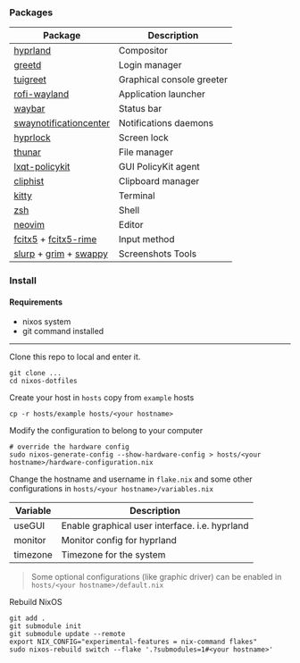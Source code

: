 ### Packages

| Package                                                                                                                                         | Description               |
| ----------------------------------------------------------------------------------------------------------------------------------------------- | ------------------------- |
| [hyprland](https://hyprland.org/)                                                                                                               | Compositor                |
| [greetd](https://git.sr.ht/~kennylevinsen/greetd)                                                                                               | Login manager             |
| [tuigreet](https://github.com/apognu/tuigreet)                                                                                                  | Graphical console greeter |
| [rofi-wayland](https://github.com/lbonn/rofi)                                                                                                   | Application launcher      |
| [waybar](https://github.com/Alexays/Waybar)                                                                                                     | Status bar                |
| [swaynotificationcenter](https://github.com/ErikReider/SwayNotificationCenter)                                                                  | Notifications daemons     |
| [hyprlock](https://wiki.hyprland.org/Hypr-Ecosystem/hyprlock/)                                                                                  | Screen lock               |
| [thunar](https://gitlab.xfce.org/xfce/thunar)                                                                                                   | File manager              |
| [lxqt-policykit](https://github.com/lxqt/lxqt-policykit)                                                                                        | GUI PolicyKit agent       |
| [cliphist](https://github.com/sentriz/cliphist)                                                                                                 | Clipboard manager         |
| [kitty](https://github.com/kovidgoyal/kitty)                                                                                                    | Terminal                  |
| [zsh](https://www.zsh.org/)                                                                                                                     | Shell                     |
| [neovim](https://neovim.io/)                                                                                                                    | Editor                    |
| [fcitx5](https://github.com/fcitx/fcitx5) + [fcitx5-rime](https://github.com/fcitx/fcitx5-rime)                                                 | Input method              |
| [slurp](https://github.com/emersion/slurp) + [grim](https://gitlab.freedesktop.org/emersion/grim) + [swappy](https://github.com/jtheoof/swappy) | Screenshots Tools         |

### Install

#### Requirements

- nixos system
- git command installed

---

Clone this repo to local and enter it.

```shell
git clone ...
cd nixos-dotfiles
```

Create your host in `hosts` copy from `example` hosts

```shell
cp -r hosts/example hosts/<your hostname>
```

Modify the configuration to belong to your computer

```shell
# override the hardware config
sudo nixos-generate-config --show-hardware-config > hosts/<your hostname>/hardware-configuration.nix
```

Change the hostname and username in `flake.nix` and some other configurations in `hosts/<your hostname>/variables.nix`

| Variable | Description                                    |
| -------- | ---------------------------------------------- |
| useGUI   | Enable graphical user interface. i.e. hyprland |
| monitor  | Monitor config for hyprland                    |
| timezone | Timezone for the system                        |

> Some optional configurations (like graphic driver) can be enabled in `hosts/<your hostname>/default.nix`

Rebuild NixOS

```shell
git add .
git submodule init
git submodule update --remote
export NIX_CONFIG="experimental-features = nix-command flakes"
sudo nixos-rebuild switch --flake '.?submodules=1#<your hostname>'
```
